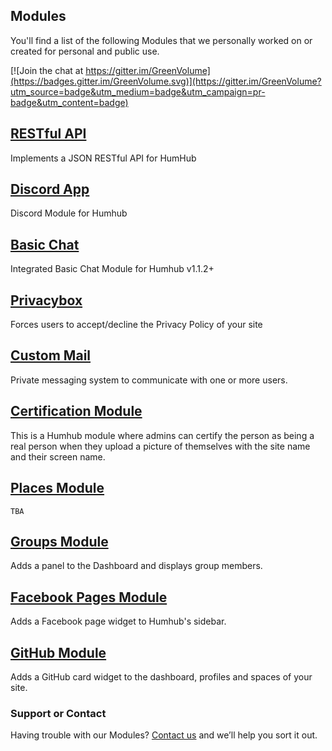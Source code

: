## Modules
You'll find a list of the following Modules that we personally worked on or created for personal and public use.

[![Join the chat at https://gitter.im/GreenVolume](https://badges.gitter.im/GreenVolume.svg)](https://gitter.im/GreenVolume?utm_source=badge&utm_medium=badge&utm_campaign=pr-badge&utm_content=badge)

## [RESTful API](https://github.com/GreenVolume/humhub-RESTful-API)
Implements a JSON RESTful API for HumHub

## [Discord App](https://github.com/GreenVolume/humhub-discordapp-module)
Discord Module for Humhub

## [Basic Chat](https://github.com/GreenVolume/humhub-BasicChat-module)
Integrated Basic Chat Module for Humhub v1.1.2+

## [Privacybox](https://github.com/GreenVolume/humhub-modules-privacybox)
Forces users to accept/decline the Privacy Policy of your site

## [Custom Mail](https://github.com/GreenVolume/Custom-Humhub-Mail-Module)
Private messaging system to communicate with one or more users.

## [Certification Module](https://github.com/GreenVolume/humhub-certification-module)
This is a Humhub module where admins can certify the person as being a real person when they upload a picture of themselves with the site name and their screen name.

## [Places Module](https://github.com/GreenVolume/humhub-places-module)
`TBA`

## [Groups Module](https://github.com/GreenVolume/humhub-groups-module)
Adds a panel to the Dashboard and displays group members.

## [Facebook Pages Module](https://github.com/GreenVolume/humhub-facebook-module)
Adds a Facebook page widget to Humhub's sidebar.

## [GitHub Module](https://github.com/GreenVolume/humhub-github-module)
Adds a GitHub card widget to the dashboard, profiles and spaces of your site.

### Support or Contact
Having trouble with our Modules? [Contact us](mailto:tsuharusarah@gmail.com) and we’ll help you sort it out.
